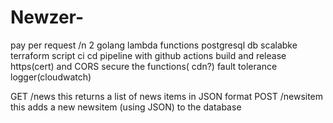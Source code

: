 # Newzer-

pay per request /n
2 golang lambda functions
postgresql db scalabke
terraform script
ci cd pipeline with github actions build and release
https(cert) and CORS
secure the functions( cdn?)
fault tolerance
logger(cloudwatch)


GET /news this returns a list of news items in JSON format
POST /newsitem this adds a new newsitem (using JSON) to the database
